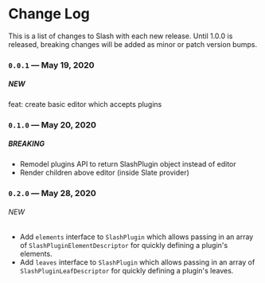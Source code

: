 # Change Log

This is a list of changes to Slash with each new release. Until 1.0.0 is released, breaking changes will be added as minor or patch version bumps.

### `0.0.1` — May 19, 2020

##### NEW

feat: create basic editor which accepts plugins

### `0.1.0` — May 20, 2020

##### BREAKING

- Remodel plugins API to return SlashPlugin object instead of editor
- Render children above editor (inside Slate provider)

### `0.2.0` — May 28, 2020

###### NEW

- Add `elements` interface to `SlashPlugin` which allows passing in an array of `SlashPluginElementDescriptor` for quickly defining a plugin's elements.
- Add `leaves` interface to `SlashPlugin` which allows passing in an array of `SlashPluginLeafDescriptor` for quickly defining a plugin's leaves.
